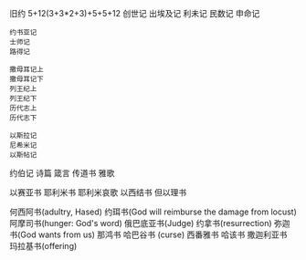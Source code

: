 旧约
5+12(3+3*2+3)+5+5+12
创世记
出埃及记
利未记
民数记
申命记

    约书亚记
    士师记
    路得记

    撒母耳记上
    撒母耳记下
    列王纪上
    列王纪下
    历代志上
    历代志下

    以斯拉记
    尼希米记
    以斯帖记

约伯记
诗篇
箴言
传道书
雅歌

以赛亚书
耶利米书
耶利米哀歌
以西结书
但以理书

何西阿书(adultry, Hased)
约珥书(God will reimburse the damage from locust)
阿摩司书(hunger: God's word)
俄巴底亚书(Judge)
约拿书(resurrection)
弥迦书(God wants from us)
那鸿书
哈巴谷书 (curse)
西番雅书
哈该书
撒迦利亚书
玛拉基书(offering)

